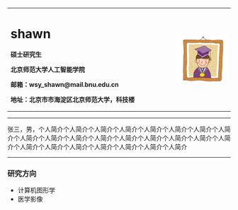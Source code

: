<table border="0">
  <tr>
    <td width="75%">
      <h1>shawn</h1>
      <p><b>硕士研究生</b></p>
      <p><b>北京师范大学人工智能学院</b></p>
      <p><b>邮箱：wsy_shawn@mail.bnu.edu.cn</b></p>
      <p><b>地址：北京市市海淀区北京师范大学，科技楼</b></p>
    </td>
    <td width ="25%">
      <img src="/zhengjianzhao.jpg" width="100%">
     </td>
  </tr>
</table>

<hr>
<p>张三，男，个人简介个人简介个人简介个人简介个人简介个人简介个人简介个人简介个人简介个人简介个人简介个人简介个人简介个人简介个人简介个人简介个人简介个人简介个人简介个人简介个人简介个人简介个人简介个人简介
</p>
<hr>
<h3>研究方向</h3>
<ul>
<li>计算机图形学</li>
<li>医学影像</li>


